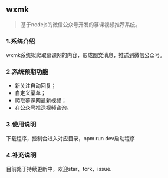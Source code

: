 ## wxmk

> 基于nodejs的微信公众号开发的慕课视频推荐系统。

### 1.系统介绍
wxmk系统拟爬取慕课网的内容，形成图文消息，推送到微信公众号。

### 2.系统预期功能
- 新关注自动回复；
- 自定义菜单；
- 爬取慕课网最新视频；
- 在公众号推送视频咨询。

### 3.使用说明
下载程序，控制台进入对应目录，npm run dev启动程序

### 4.补充说明
目前处于持续更新中，欢迎star、fork、issue.